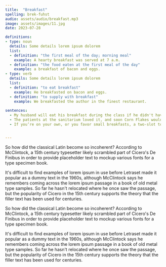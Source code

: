 ```yaml
---
title:  "Breakfast"
spelling: brek-fuhst
audio: assets/audio/breakfast.mp3
image: assets/images/11.jpg
date: 2023-07-28

definitions:
- type: noun
  details: Some details lorem ipsum dolorem
  list:
  - definition: "the first meal of the day; morning meal"
    example: A hearty breakfast was served at 7 a.m.
  - definition: "the food eaten at the first meal of the day"
    example: a breakfast of bacon and eggs.
- type: verb
  details: Some details lorem ipsum dolorem
  list:
  - definition: "to eat breakfast"
    example: He breakfasted on bacon and eggs.
  - definition: "to supply with breakfast"
    example: We breakfasted the author in the finest restaurant.
    
sentences:
  - My husband will eat his breakfast during the class if he didn't have a chance before, during the segment where the instructor is talking.
  - The patients at the sanitarium loved it, and soon Corn Flakes would take over the entire country, changing the way America eats breakfast.
  - If you’re on your own, or you favor small breakfasts, a two-slot toaster might serve you well.


---
```


So how did the classical Latin become so incoherent? According to McClintock, a 15th century typesetter likely scrambled part of Cicero's De Finibus in order to provide placeholder text to mockup various fonts for a type specimen book.

It's difficult to find examples of lorem ipsum in use before Letraset made it popular as a dummy text in the 1960s, although McClintock says he remembers coming across the lorem ipsum passage in a book of old metal type samples. So far he hasn't relocated where he once saw the passage, but the popularity of Cicero in the 15th century supports the theory that the filler text has been used for centuries.

So how did the classical Latin become so incoherent? According to McClintock, a 15th century typesetter likely scrambled part of Cicero's De Finibus in order to provide placeholder text to mockup various fonts for a type specimen book.

It's difficult to find examples of lorem ipsum in use before Letraset made it popular as a dummy text in the 1960s, although McClintock says he remembers coming across the lorem ipsum passage in a book of old metal type samples. So far he hasn't relocated where he once saw the passage, but the popularity of Cicero in the 15th century supports the theory that the filler text has been used for centuries.


